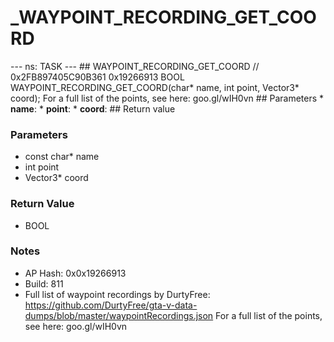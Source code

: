 # _WAYPOINT_RECORDING_GET_COORD

--- ns: TASK --- ## WAYPOINT_RECORDING_GET_COORD  // 0x2FB897405C90B361 0x19266913 BOOL WAYPOINT_RECORDING_GET_COORD(char* name, int point, Vector3* coord);  For a full list of the points, see here: goo.gl/wIH0vn  ## Parameters * **name**: * **point**: * **coord**:  ## Return value

### Parameters
* const char* name
* int point
* Vector3* coord

### Return Value
* BOOL

### Notes
* AP Hash: 0x0x19266913
* Build: 811
* Full list of waypoint recordings by DurtyFree: https://github.com/DurtyFree/gta-v-data-dumps/blob/master/waypointRecordings.json
For a full list of the points, see here: goo.gl/wIH0vn

